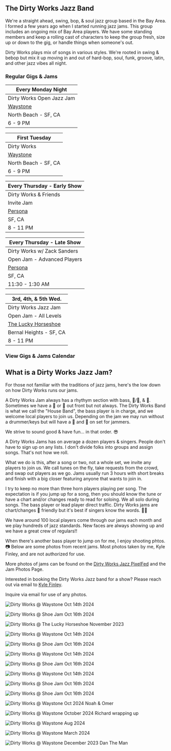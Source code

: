 <div class="container text-center">
  <h2>The Dirty Works Jazz Band</h2>
</div>

  <!-- <div class="container"> -->
 
<div class="text-center">

  <p>
  We're a straight ahead, swing, bop, & soul jazz group based in the Bay Area. I formed a few years ago when I started running jazz jams. This group includes an ongoing mix of Bay Area players. We have some standing members and keep a rolling cast of characters to keep the group fresh, size up or down to the gig, or handle things when someone's out.
  </p>
  <p>
  Dirty Works plays mix of songs in various styles. We're rooted in swing & bebop but mix it up moving in and out of hard-bop, soul, funk, groove, latin, and other jazz vibes all night.
  </p>

  <h3>Regular Gigs & Jams</h3>

  | Every Monday Night
  |-
  | Dirty Works Open Jazz Jam
  | <a href="https://www.waystonesf.com" target="new">Waystone</a>
  | North Beach - SF, CA
  | 6 - 9 PM

  | First Tuesday
  |-
  | Dirty Works
  | <a href="https://www.waystonesf.com" target="new">Waystone</a>
  | North Beach - SF, CA
  | 6 - 9 PM

  | Every Thursday - Early Show
  |-
  | Dirty Works & Friends
  | Invite Jam
  | <a href="https://www.persona-sf.com" target="new">Persona</a>
  | SF, CA
  | 8 - 11 PM

  | Every Thursday - Late Show
  |-
  | Dirty Works w/ Zack Sanders
  | Open Jam - Advanced Players
  | <a href="https://www.persona-sf.com" target="new">Persona</a>
  | SF, CA
  | 11:30 - 1:30 AM

  | 3rd, 4th, & 5th Wed.
  |-
  | Dirty Works Jazz Jam
  | Open Jam - All Levels
  | <a href="https://www.theluckyhorseshoebar.com/" target="Shoe">The Lucky Horseshoe</a>
  | Bernal Heights - SF, CA
  | 8 - 11 PM

</div>

<div class="container text-center">
  <p>
    <h3>
      <router-link to="/music#calendar">View Gigs & Jams Calendar</router-link>
    </h3>
  </p>
  <h2>What is a Dirty Works Jazz Jam?</h2>
</div>

For those not familiar with the traditions of jazz jams, here's the low down on how Dirty Works runs our jams. 

A Dirty Works Jam always has a rhythym section with bass, :musical_keyboard:/:guitar:, & :drum:. Sometimes we have a :trumpet: or :saxophone: out front but not always. The Dirty Works Band is what we call the "House Band", the bass player is in charge, and we welcome local players to join us. Depending on the jam we may run without a drummer/keys but will have a :drum: and :musical_keyboard: on set for jammers.

We strive to sound good & have fun... in that order. :sunglasses:

A Dirty Works Jams has on average a dozen players & singers. People don't have to sign up on any lists. I don't divide folks into groups and assign songs. That's not how we roll. 

What we do is this, after a song or two, not a whole set, we invite any players to join us. We call tunes on the fly, take requests from the crowd, and swap out players as we go. Jams usually run 3 hours with short breaks and finish with a big closer featuring anyone that wants to join in.

I try to keep no more than three horn players playing per song. The expectation is if you jump up for a song, then you should know the tune or have a chart and/or changes ready to read for soloing. We all solo during songs. The bass player or lead player direct traffic. Dirty Works jams are chart/changes :musical_score: friendly but it's best if singers know the words. :singer: 

We have around 100 local players come through our jams each month and we play hundreds of jazz standards. New faces are always showing up and we have a great crew of regulars!!

When there's another bass player to jump on for me, I enjoy shooting phtos. :camera: Below are some photos from recent jams. Most photos taken by me, Kyle Finley, and are not authorized for use.

More photos of jams can be found on the <a href="https://pixelfed.social/i/web/profile/791341701221125553" target="pixelfed">Dirty Works Jazz PixelFed</a> and the <router-link to="/photos/jazz-jams">Jam Photos Page</router-link>.

Interested in booking the Dirty Works Jazz band for a show? Please reach out via email to <a href="mailto:Kyle@KyleFinley.net">Kyle Finley</a>. 

Inquire via email for use of any photos.

<div class="container text-center">

  ![Dirty Works @ Waystone Oct 14th 2024](../../../../media/images/articles/dirty-works/2024.10.14_01-Waystone.jpg)

  ![Dirty Works @ Shoe Jam Oct 16th 2024](../../../../media/images/articles/dirty-works/2024.10.16_11-Shoe_Jam.jpg)

  ![Dirty Works @ The Lucky Horseshoe November 2023](../../../../media/images/articles/dirty-works/2023.11.16_01-Shoe_Jam.jpg)

  ![Dirty Works @ Waystone Oct 14th 2024](../../../../media/images/articles/dirty-works/2024.10.14_04-Waystone.jpg)

  ![Dirty Works @ Shoe Jam Oct 16th 2024](../../../../media/images/articles/dirty-works/2024.10.16_01-Shoe_Jam.jpg)

  ![Dirty Works @ Waystone Oct 14th 2024](../../../../media/images/articles/dirty-works/2024.10.14_02-Waystone.jpg)

  ![Dirty Works @ Shoe Jam Oct 16th 2024](../../../../media/images/articles/dirty-works/2024.10.16_04-Shoe_Jam.jpg)

  ![Dirty Works @ Waystone Oct 14th 2024](../../../../media/images/articles/dirty-works/2024.10.14_03-Waystone.jpg)

  ![Dirty Works @ Shoe Jam Oct 16th 2024](../../../../media/images/articles/dirty-works/2024.10.16_07-Shoe_Jam.jpg)

  ![Dirty Works @ Shoe Jam Oct 16th 2024](../../../../media/images/articles/dirty-works/2024.10.16_10-Shoe_Jam.jpg)

  ![Dirty Works @ Waystone Oct 2024 Noah & Omer](../../../../media/images/articles/dirty-works/2024.10.06_03-Persona.jpg)

  ![Dirty Works @ Waystone October 2024 Richard wrapping up](../../../../media/images/articles/dirty-works/2024.10.06_02-Persona.jpg)

  ![Dirty Works @ Waystone Aug 2024](../../../../media/images/articles/dirty-works/2024.08.29_01-Persona.jpg)

  ![Dirty Works @ Waystone March 2024](../../../../media/images/articles/dirty-works/2024.03-Waystone.jpg)

  ![Dirty Works @ Waystone December 2023 Dan The Man](../../../../media/images/articles/dirty-works/2023.12.18_02-Waystone.jpg)

</div>

<!-- <div class="container text-center">
  <h2>Recordings</h2>
  <p>Here are a few live recordings of the Dirty Works Jazz Band.</p>
  <p>Not professional recordings. Made with an iPhone sitting somewhere nearby.</p>

  <media-player :tracks="this.$parent.dw_tracks"></media-player>
</div> -->
